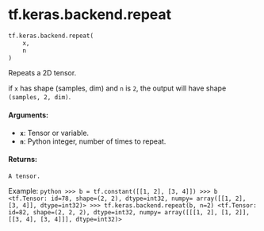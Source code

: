<div itemscope itemtype="http://developers.google.com/ReferenceObject">
<meta itemprop="name" content="tf.keras.backend.repeat" />
<meta itemprop="path" content="Stable" />
</div>

# tf.keras.backend.repeat

``` python
tf.keras.backend.repeat(
    x,
    n
)
```

Repeats a 2D tensor.

if `x` has shape (samples, dim) and `n` is `2`,
the output will have shape `(samples, 2, dim)`.

#### Arguments:

* <b>`x`</b>: Tensor or variable.
* <b>`n`</b>: Python integer, number of times to repeat.


#### Returns:

    A tensor.

Example:
    ```python
    >>> b = tf.constant([[1, 2], [3, 4]])
    >>> b
    <tf.Tensor: id=78, shape=(2, 2), dtype=int32, numpy=
    array([[1, 2],
           [3, 4]], dtype=int32)>
    >>> tf.keras.backend.repeat(b, n=2)
    <tf.Tensor: id=82, shape=(2, 2, 2), dtype=int32, numpy=
    array([[[1, 2],
            [1, 2]],
           [[3, 4],
            [3, 4]]], dtype=int32)>
    ```